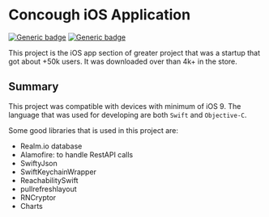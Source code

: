 # Concough iOS Application

[![Generic badge](https://img.shields.io/badge/iOS-9.2+-gray.svg)](https://www.android.com/intl/en_ca/)
[![Generic badge](https://img.shields.io/badge/Swift-2.3-orange.svg)](https://www.java.com/)

This project is the iOS app section of greater project that was a startup that got about +50k users.
It was downloaded over than 4k+ in the store.

## Summary
This project was compatible with devices with minimum of iOS 9.
The language that was used for developing are both `Swift` and `Objective-C`.

Some good libraries that is used in this project are:

- Realm.io database
- Alamofire: to handle RestAPI calls
- SwiftyJson
- SwiftKeychainWrapper
- ReachabilitySwift
- pullrefreshlayout
- RNCryptor
- Charts

